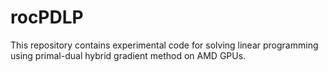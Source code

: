# rocPDLP
This repository contains experimental code for solving linear programming using primal-dual hybrid gradient method on AMD GPUs.
